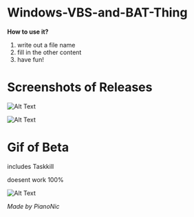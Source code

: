 # Windows-VBS-and-BAT-Thing

**How to use it?**
1. write out a file name
2. fill in the other content
3. have fun!

# Screenshots of Releases

![Alt Text](https://github.com/Pianonic/Windows-VBS-and-BAT-Thing/blob/main/Screenshots/1%20(1).png?raw=true)


![Alt Text](https://github.com/Pianonic/Windows-VBS-and-BAT-Thing/blob/main/Screenshots/2%20(1).png?raw=true) 


# Gif of Beta
includes Taskkill 

doesent work 100%

![Alt Text](https://raw.githubusercontent.com/Pianonic/Windows-VBS-and-BAT-Thing/main/Screenshots/1.gif) 


*Made by PianoNic*
